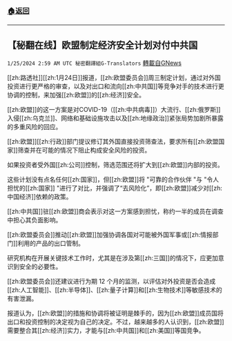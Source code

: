 ###  [:house:返回](README.md)
---


## 【秘翻在线】欧盟制定经济安全计划对付中共国
`1/25/2024 2:59 AM UTC 秘密翻譯組G-Translators` [轉載自GNews](https://gnews.org/articles/2250982)

[[zh:路透社]][[zh:1月24日]]报道，[[zh:欧盟委员会]]周三制定计划，通过对外国投资进行更严格的审查，以及对出口和流向[[zh:中共国]]等竞争对手的技术进行更协调的控制，来加强[[zh:欧盟]]的[[zh:经济]]安全。

[[zh:欧盟]]的这一方案是对COVID-19（[[zh:中共病毒]]）大流行、[[zh:俄罗斯]]入侵[[zh:乌克兰]]、网络和基础设施攻击以及[[zh:地缘政治]]紧张局势加剧所暴露的多重风险的回应。

[[zh:欧盟]][[zh:行政]]部门提议修订其外国直接投资筛查法，要求所有[[zh:欧盟国家]]筛查并在可能的情况下阻止构成安全风险的投资。

如果投资者受外国[[zh:公司]]控制，筛选范围还将扩大到[[zh:欧盟]]内部的投资。

这些计划没有点名任何[[zh:国家]]，但[[zh:欧盟]]将 "可靠的合作伙伴 "与 "令人担忧的[[zh:国家]] "进行了对比，并强调了“去风险化”，即[[zh:欧盟]]减少对[[zh:中国经济]]依赖的政策。

[[zh:中共国]]驻[[zh:欧盟]]商会表示对这一方案感到担忧，称约一半的成员在调查中担心其负面影响。

[[zh:欧盟委员会]]推动[[zh:欧盟]]加强协调各国对可能被外国军事或[[zh:情报部门]]利用的产品的出口管制。

研究机构在开展关键技术工作时，尤其是在涉及第[[zh:三国]]的情况下，应更加意识到安全的必要性。

[[zh:欧盟委员会]]还建议进行为期 12 个月的监测，以评估对外投资是否会造成[[zh:人工智能]]、[[zh:半导体]]、[[zh:量子计算]]和[[zh:生物技术]]等敏感技术的有害泄漏。

报道认为，[[zh:欧盟]]的措施和协调将被证明是棘手的，因为[[zh:欧盟]]成员国将出口和投资控制的决定视为自己的决定。不过，越来越多的人认识到，[[zh:欧盟]]需要整合其[[zh:经济]]实力，才能与[[zh:中共国]]和[[zh:美国]]等国竞争。
